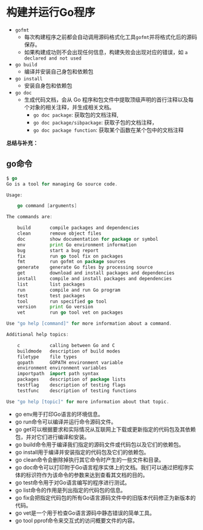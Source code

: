 # 构建并运行Go程序

- `gofmt`
  - 每次构建程序之前都会自动调用源码格式化工具`gofmt`并将格式化后的源码保存。
  - 如果构建成功则不会出现任何信息，构建失败会出现对应的错误，如 `a declared and not used `
- `go build`
  - 编译并安装自己身包和依赖包
- `go install`
  - 安装自身包和依赖包
- `go doc`
  - 生成代码文档，会从 Go 程序和包文件中提取顶级声明的首行注释以及每个对象的相关注释，并生成相关文档。
    - `go doc package`: 获取包的文档注释,
    - `go doc package/sibpackage`: 获取子包的文档注释，
    - `go doc package function`: 获取某个函数在某个包中的文档注释

**总结与补充：**

## go命令

```go
$ go
Go is a tool for managing Go source code.

Usage:

    go command [arguments]

The commands are:

    build       compile packages and dependencies
    clean       remove object files
    doc         show documentation for package or symbol
    env         print Go environment information
    bug         start a bug report
    fix         run go tool fix on packages
    fmt         run gofmt on package sources
    generate    generate Go files by processing source
    get         download and install packages and dependencies
    install     compile and install packages and dependencies
    list        list packages
    run         compile and run Go program
    test        test packages
    tool        run specified go tool
    version     print Go version
    vet         run go tool vet on packages

Use "go help [command]" for more information about a command.

Additional help topics:

    c           calling between Go and C
    buildmode   description of build modes
    filetype    file types
    gopath      GOPATH environment variable
    environment environment variables
    importpath  import path syntax
    packages    description of package lists
    testflag    description of testing flags
    testfunc    description of testing functions

Use "go help [topic]" for more information about that topic.
```

- go env用于打印Go语言的环境信息。
- go run命令可以编译并运行命令源码文件。
- go get可以根据要求和实际情况从互联网上下载或更新指定的代码包及其依赖包，并对它们进行编译和安装。
- go build命令用于编译我们指定的源码文件或代码包以及它们的依赖包。
- go install用于编译并安装指定的代码包及它们的依赖包。
- go clean命令会删除掉执行其它命令时产生的一些文件和目录。
- go doc命令可以打印附于Go语言程序实体上的文档。我们可以通过把程序实体的标识符作为该命令的参数来达到查看其文档的目的。
- go test命令用于对Go语言编写的程序进行测试。
- go list命令的作用是列出指定的代码包的信息。
- go fix会把指定代码包的所有Go语言源码文件中的旧版本代码修正为新版本的代码。
- go vet是一个用于检查Go语言源码中静态错误的简单工具。
- go tool pprof命令来交互式的访问概要文件的内容。
